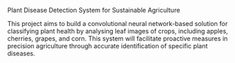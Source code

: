 Plant Disease Detection System for Sustainable Agriculture

This project aims to build a convolutional neural network-based solution for classifying plant health by analysing leaf images of crops, including apples, cherries, grapes, and corn. This system will facilitate proactive measures in precision agriculture through accurate identification of specific plant diseases.
